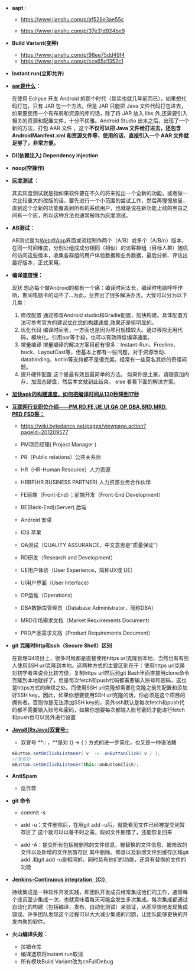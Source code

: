 - **aapt** :

  -  <https://www.jianshu.com/p/af528e3ae55c>

  - <https://www.jianshu.com/p/37e31d924be9>

- **Build Variant(变种)**

  - https://www.jianshu.com/p/98ee75dd49f4
  - https://www.jianshu.com/p/cce65d1352c1

- **Instant run(立即允许)**

- **[aar是什么](https://blog.csdn.net/qq_32452623/article/details/79220522)：**

  在使用 Eclipse 开发 Android 的那个时代（其实也就几年前而已），如果想代码打包，只有 JAR 包一个方法，但是 JAR 只能把 Java 文件代码打包进去，如果要使用一个有布局和资源的库的话，除了将 JAR 放入 libs 外,还需要引入相关的资源和配置文件，十分不优雅。Android Studio 出来之后，出现了一个新的方法，打包 AAR 文件 ，这个**不仅可以把 Java 文件给打进去，还包含 AndroidManifest.xml 和资源文件等，使用的话，直接引入一个 AAR 文件就足够了，非常方便。**

- **DI(依赖注入) Dependency injection**

- **noop(空操作)**

- **[灰度测试](http://www.appadhoc.com/blog/what-is-grey-release/) ：**

  其实灰度测试就是指如果软件要在不久的将来推出一个全新的功能，或者做一次比较重大的改版的话，要先进行一个小范围的尝试工作，然后再慢慢放量，直到这个全新的功能覆盖到所有的系统用户，也就是说在新功能上线的黑白之间有一个灰，所以这种方法也通常被称为灰度测试。

- **AB测试：**

  AB测试是为[Web](https://baike.baidu.com/item/Web/150564)或[App](https://baike.baidu.com/item/App/6133292)界面或流程制作两个（A/B）或多个（A/B/n）版本，在同一时间维度，分别让组成成分相同（相似）的访客群组（目标人群）随机的访问这些版本，收集各群组的用户体验数据和业务数据，最后分析、评估出最好版本，正式采用。

- **编译速度慢：**

  现状 想必每个做Android的都有一个痛：编译时间太长，编译时电脑呼呼作响，期间电脑卡的动不了...为此，业界出了很多解决办法，大致可以分为以下几类：

  1. 修改配置 通过修改Android studio和Gradle配置，加快构建。具体配置方法可参考官方的建议[优化您的构建速度](https://link.juejin.im?target=https%3A%2F%2Fdeveloper.android.com%2Fstudio%2Fbuild%2Foptimize-your-build%3Fhl%3Dzh-cn),效果还是挺明显的。
  2. 优化代码 编译时间长，一方面也是因为项目规模较大。通过移除无用代码，模块化，引用aar等手段，也可以有效降低编译速度。
  3. 增量编译 增量编译的解决方案目前有很多：Instant-Run、Freeline、buck、LayoutCast等，但基本上都有一些问题，对于资源改动、databinding、kotlin等支持都不是很完美。经常有一些莫名其妙的奇怪问题。
  4. 提升硬件配置 这个是最有效且最简单的方法。 如果你是土豪，请随意加内存、加固态硬盘，然后本文就到此结束。 else 看看下面的解决方案。

- **[加快apk的构建速度，如何把编译时间从130秒降到17秒](https://www.jianshu.com/p/53923d8f241c)**

- **[互联网行业职位介绍——PM,RD,FE,UE,UI,QA,OP,DBA,BRD,MRD, PRD,FSD等：](https://blog.csdn.net/dr_guo/article/details/50616086)**

  - <https://wiki.bytedance.net/pages/viewpage.action?pageId=201209577>

  - PM项目经理( Project Manager )
  - PR（Public relations）公共关系师
  - HR（HR-Human Resource）人力资源
  - HRBP(HR BUSINESS PARTNER) 人力资源业务合作伙伴
  - FE前端（Front-End）；前端开发（Front-End Development）
  - BE(Back-End)(Server) 后端
  - Android 安卓
  - IOS 苹果
  - QA测试（QUALITY ASSURANCE，中文意思是“质量保证”）
  - RD研发（Research and Development）
  - UE用户体验（User Experience，简称UX或 UE）
  - UI用户界面（User Interface）
  - OP运维（Operations）
  - DBA数据库管理员（Database Administrator，简称DBA）
  - MRD市场需求文档（Market Requirements Document）
  - PRD产品需求文档（Product Requirements Document）

- **git 克隆时http和ssh（Secure Shell）区别**

  在管理Git项目上，很多时候都是直接使用https url克隆到本地，当然也有有些人使用SSH url克隆到本地。这两种方式的主要区别在于：使用https url克隆对初学者来说会比较方便，复制https url然后到git Bash里面直接用clone命令克隆到本地就好了，但是每次fetch和push代码都需要输入账号和密码，这也是https方式的麻烦之处。而使用SSH url克隆却需要在克隆之前先配置和添加好SSH key，因此，如果你想要使用SSH url克隆的话，你必须是这个项目的拥有者。否则你是无法添加SSH key的，另外ssh默认是每次fetch和push代码都不需要输入账号和密码，如果你想要每次都输入账号密码才能进行fetch和push也可以另外进行设置

- [**Java8(RxJava)双冒号::**](https://www.jianshu.com/p/6da1601a3b15)

  - 双冒号 **:: ，**是对 () -> { } 方式的进一步简化，也又是一种语法糖

  ```java
  mButton.setOnClickListener( v  ->  onButtonClick( v ) );
  //改变后
  mButton.setOnClickListener(this::onButtonClick);
  ```

- **AntiSpam**

  - 反作弊

- **git 命令**

  - commit -s

  - add -u：文件删除后，在用git add -u后，就能看见文件已经被提交到暂存区了 
    这个就可以以备不时之需，假如文件删错了，还能恢复回来
  - add -A：提交所有包括被删除的文件信息，被替换的文件信息、被修改的文件以及新增的文件到暂存区 
    其中删除。修改以及新增文件到缓存区和git add .和git add -u是相同的，同时具有他们的功能，还具有替换的文件的功能

- **[Jenkins-Continuous integration（CI）](https://www.cnblogs.com/jimmy-xuli/p/9020825.html)**

  持续集成是一种软件开发实践，即团队开发成员经常集成他们的工作，通常每个成员至少集成一次，也就意味着每天可能会发生多次集成。每次集成都通过自动化的构建（包括编译，发布，自动化测试）来验证，从而尽快地发现集成错误。许多团队发现这个过程可以大大减少集成的问题，让团队能够更快的开发内聚的软件。

- **火山编译失败：**
  - 拉错仓库
  - 编译选项将instant run取消
  - 所有模块Build Variant改为cnFullDebug



